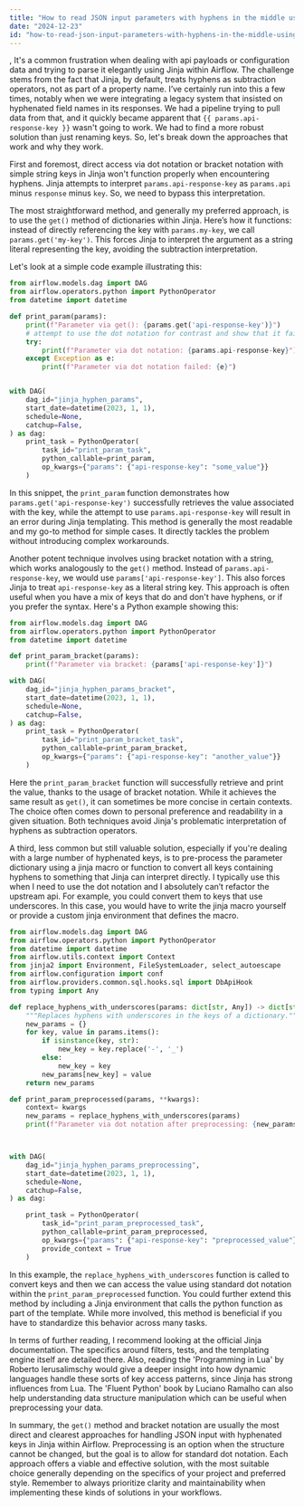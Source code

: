 ```yaml
---
title: "How to read JSON input parameters with hyphens in the middle using Jinja in Airflow?"
date: "2024-12-23"
id: "how-to-read-json-input-parameters-with-hyphens-in-the-middle-using-jinja-in-airflow"
---
```


,  It's a common frustration when dealing with api payloads or configuration data and trying to parse it elegantly using Jinja within Airflow. The challenge stems from the fact that Jinja, by default, treats hyphens as subtraction operators, not as part of a property name. I’ve certainly run into this a few times, notably when we were integrating a legacy system that insisted on hyphenated field names in its responses. We had a pipeline trying to pull data from that, and it quickly became apparent that `{{ params.api-response-key }}` wasn't going to work. We had to find a more robust solution than just renaming keys. So, let's break down the approaches that work and why they work.

First and foremost, direct access via dot notation or bracket notation with simple string keys in Jinja won't function properly when encountering hyphens. Jinja attempts to interpret `params.api-response-key` as `params.api` minus `response` minus `key`. So, we need to bypass this interpretation.

The most straightforward method, and generally my preferred approach, is to use the `get()` method of dictionaries within Jinja. Here’s how it functions: instead of directly referencing the key with `params.my-key`, we call `params.get('my-key')`. This forces Jinja to interpret the argument as a string literal representing the key, avoiding the subtraction interpretation.

Let's look at a simple code example illustrating this:

```python
from airflow.models.dag import DAG
from airflow.operators.python import PythonOperator
from datetime import datetime

def print_param(params):
    print(f"Parameter via get(): {params.get('api-response-key')}")
    # attempt to use the dot notation for contrast and show that it fails
    try:
        print(f"Parameter via dot notation: {params.api-response-key}")
    except Exception as e:
        print(f"Parameter via dot notation failed: {e}")


with DAG(
    dag_id="jinja_hyphen_params",
    start_date=datetime(2023, 1, 1),
    schedule=None,
    catchup=False,
) as dag:
    print_task = PythonOperator(
        task_id="print_param_task",
        python_callable=print_param,
        op_kwargs={"params": {"api-response-key": "some_value"}}
    )
```

In this snippet, the `print_param` function demonstrates how `params.get('api-response-key')` successfully retrieves the value associated with the key, while the attempt to use `params.api-response-key` will result in an error during Jinja templating. This method is generally the most readable and my go-to method for simple cases. It directly tackles the problem without introducing complex workarounds.

Another potent technique involves using bracket notation with a string, which works analogously to the `get()` method. Instead of `params.api-response-key`, we would use `params['api-response-key']`. This also forces Jinja to treat `api-response-key` as a literal string key. This approach is often useful when you have a mix of keys that do and don't have hyphens, or if you prefer the syntax. Here's a Python example showing this:

```python
from airflow.models.dag import DAG
from airflow.operators.python import PythonOperator
from datetime import datetime

def print_param_bracket(params):
    print(f"Parameter via bracket: {params['api-response-key']}")

with DAG(
    dag_id="jinja_hyphen_params_bracket",
    start_date=datetime(2023, 1, 1),
    schedule=None,
    catchup=False,
) as dag:
    print_task = PythonOperator(
        task_id="print_param_bracket_task",
        python_callable=print_param_bracket,
        op_kwargs={"params": {"api-response-key": "another_value"}}
    )
```

Here the `print_param_bracket` function will successfully retrieve and print the value, thanks to the usage of bracket notation. While it achieves the same result as `get()`, it can sometimes be more concise in certain contexts. The choice often comes down to personal preference and readability in a given situation. Both techniques avoid Jinja's problematic interpretation of hyphens as subtraction operators.

A third, less common but still valuable solution, especially if you're dealing with a large number of hyphenated keys, is to pre-process the parameter dictionary using a jinja macro or function to convert all keys containing hyphens to something that Jinja can interpret directly. I typically use this when I need to use the dot notation and I absolutely can’t refactor the upstream api. For example, you could convert them to keys that use underscores. In this case, you would have to write the jinja macro yourself or provide a custom jinja environment that defines the macro.
```python
from airflow.models.dag import DAG
from airflow.operators.python import PythonOperator
from datetime import datetime
from airflow.utils.context import Context
from jinja2 import Environment, FileSystemLoader, select_autoescape
from airflow.configuration import conf
from airflow.providers.common.sql.hooks.sql import DbApiHook
from typing import Any

def replace_hyphens_with_underscores(params: dict[str, Any]) -> dict[str, Any]:
    """Replaces hyphens with underscores in the keys of a dictionary."""
    new_params = {}
    for key, value in params.items():
        if isinstance(key, str):
            new_key = key.replace('-', '_')
        else:
            new_key = key
        new_params[new_key] = value
    return new_params

def print_param_preprocessed(params, **kwargs):
    context= kwargs
    new_params = replace_hyphens_with_underscores(params)
    print(f"Parameter via dot notation after preprocessing: {new_params.api_response_key}")



with DAG(
    dag_id="jinja_hyphen_params_preprocessing",
    start_date=datetime(2023, 1, 1),
    schedule=None,
    catchup=False,
) as dag:

    print_task = PythonOperator(
        task_id="print_param_preprocessed_task",
        python_callable=print_param_preprocessed,
        op_kwargs={"params": {"api-response-key": "preprocessed_value"}},
        provide_context = True
    )
```

In this example, the `replace_hyphens_with_underscores` function is called to convert keys and then we can access the value using standard dot notation within the `print_param_preprocessed` function. You could further extend this method by including a Jinja environment that calls the python function as part of the template. While more involved, this method is beneficial if you have to standardize this behavior across many tasks.

In terms of further reading, I recommend looking at the official Jinja documentation. The specifics around filters, tests, and the templating engine itself are detailed there. Also, reading the 'Programming in Lua' by Roberto Ierusalimschy would give a deeper insight into how dynamic languages handle these sorts of key access patterns, since Jinja has strong influences from Lua. The 'Fluent Python' book by Luciano Ramalho can also help understanding data structure manipulation which can be useful when preprocessing your data.

In summary, the `get()` method and bracket notation are usually the most direct and clearest approaches for handling JSON input with hyphenated keys in Jinja within Airflow. Preprocessing is an option when the structure cannot be changed, but the goal is to allow for standard dot notation. Each approach offers a viable and effective solution, with the most suitable choice generally depending on the specifics of your project and preferred style. Remember to always prioritize clarity and maintainability when implementing these kinds of solutions in your workflows.
